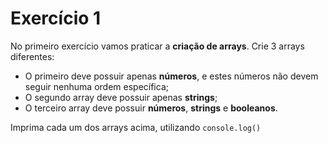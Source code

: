 # Exercício 1

No primeiro exercício vamos praticar a **criação de arrays**. Crie 3 arrays diferentes:

- O primeiro deve possuir apenas **números**, e estes números não devem seguir nenhuma ordem específica;
- O segundo array deve possuir apenas **strings**;
- O terceiro array deve possuir **números**, **strings** e **booleanos**.

Imprima cada um dos arrays acima, utilizando `console.log()`